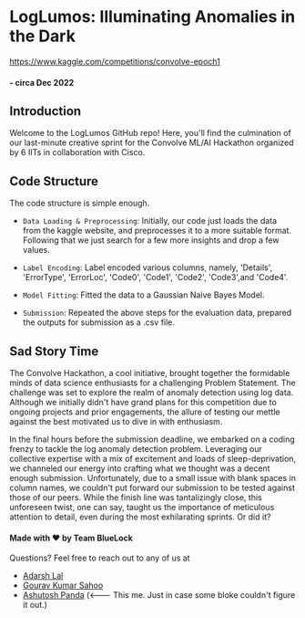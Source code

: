 # LogLumos: Illuminating Anomalies in the Dark

https://www.kaggle.com/competitions/convolve-epoch1

#### - circa Dec 2022
## Introduction

Welcome to the LogLumos GitHub repo! Here, you'll find the culmination of  our last-minute creative sprint for the Convolve ML/AI Hackathon organized by 6 IITs in collaboration with Cisco.

## Code Structure

The code structure is simple enough.

- `Data Loading & Preprocessing`: Initially, our code just loads the data from the kaggle website, and preprocesses it to a more suitable format. Following that we just search for a few more insights and drop a few values.

- `Label Encoding`: Label encoded various columns, namely, 'Details', 'ErrorType', 'ErrorLoc', 'Code0', 'Code1', 'Code2', 'Code3',and 'Code4'.

- `Model Fitting`: Fitted the data to a Gaussian Naive Bayes Model.

- `Submission`: Repeated the above steps for the evaluation data, prepared the outputs for submission as a .csv file.

## Sad Story Time

The Convolve Hackathon, a cool initiative, brought together the formidable minds of data science enthusiasts for a challenging Problem Statement. The challenge was set to explore the realm of anomaly detection using log data. Although we initially didn't have grand plans for this competition due to ongoing projects and prior engagements, the allure of testing our mettle against the best motivated us to dive in with enthusiasm.

In the final hours before the submission deadline, we embarked on a coding frenzy to tackle the log anomaly detection problem. Leveraging our collective expertise with a mix of excitement and loads of sleep-deprivation, we channeled our energy into crafting what we thought was a decent enough submission. Unfortunately, due to a small issue with blank spaces in column names, we couldn't put forward our submission to be tested against those of our peers. While the finish line was tantalizingly close, this unforeseen twist, one can say, taught us the importance of meticulous attention to detail, even during the most exhilarating sprints. Or did it?

#### Made with ❤️ by Team BlueLock

Questions? Feel free to reach out to any of us at
- [Adarsh Lal](https://github.com/anonymous08black)
- [Gourav Kumar Sahoo](https://github.com/gouravsahoo)
- [Ashutosh Panda](https://github.com/AshutoshPanda2002) (<--- This me. Just in case some bloke couldn't figure it out.)
